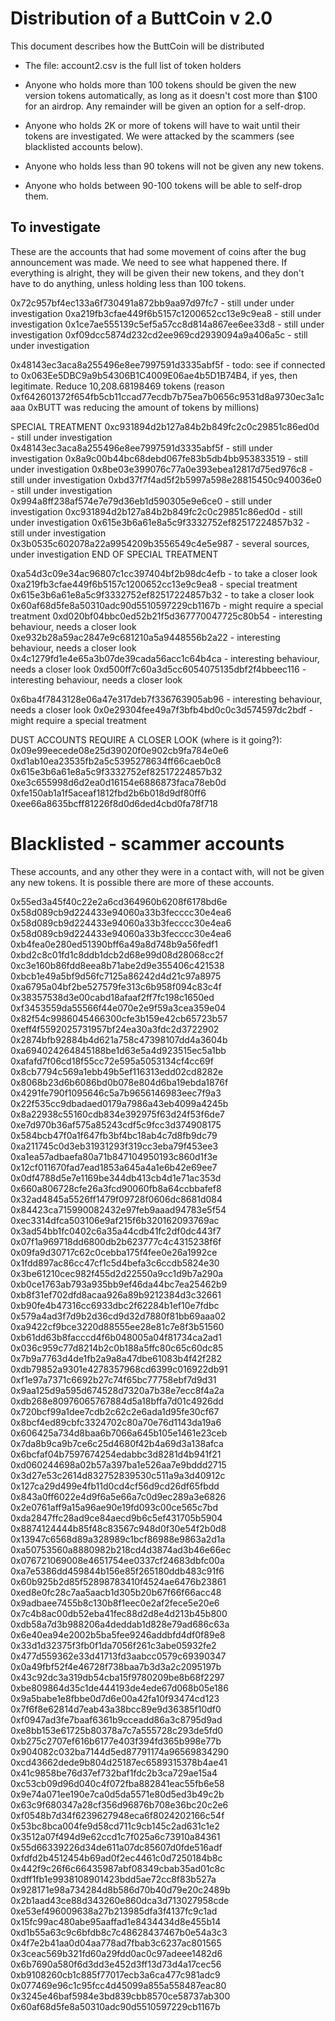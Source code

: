 # Distribution of a ButtCoin v 2.0


This document describes how the ButtCoin will be distributed

- The file: account2.csv is the full list of token holders


- Anyone who holds more than 100 tokens should be given the new version tokens automatically, as long as it doesn't cost more than $100 for an airdrop. Any remainder will be given an option for a self-drop.

- Anyone who holds 2K or more of tokens will have to wait until their tokens are investigated. We were attacked by the scammers (see blacklisted accounts below).

- Anyone who holds less than 90 tokens will not be given any new tokens.

- Anyone who holds between 90-100 tokens will be able to self-drop them.




## To investigate

These are the accounts that had some movement of coins after the bug announcement was made. We need to see what happened there.
If everything is alright, they will be given their new tokens, and they don't have to do anything, unless holding less than 100 tokens.

0x72c957bf4ec133a6f730491a872bb9aa97d97fc7 - still under under investigation
0xa219fb3cfae449f6b5157c1200652cc13e9c9ea8 - still under investigation
0x1ce7ae555139c5ef5a57cc8d814a867ee6ee33d8 - still under investigation
0xf09dcc5874d232cd2ee969cd2939094a9a406a5c - still under investigation

0x48143ec3aca8a255496e8ee7997591d3335abf5f - todo: see if connected to 0x063Ee5DBC9a9b54306B1C4009E06ae4b5D1B74B4, if yes, then legitimate. Reduce 10,208.68198469 tokens (reason 0xf642601372f654fb5cb11ccad77ecdb7b75ea7b0656c9531d8a9730ec3a1caaa 0xBUTT was reducing the amount of tokens by millions)


 SPECIAL TREATMENT 
0xc931894d2b127a84b2b849fc2c0c29851c86ed0d - still under investigation
0x48143ec3aca8a255496e8ee7997591d3335abf5f - still under investigation
0x8a9c00b44bc68debd067fe83b5db4bb953833519 - still under investigation
0x8be03e399076c77a0e393ebea12817d75ed976c8 - still under investigation
0xbd37f7f4ad5f2b5997a598e28815450c940036e0 - still under investigation
0x994a8ff238af574e7e79d36eb1d590305e9e6ce0 - still under investigation
0xc931894d2b127a84b2b849fc2c0c29851c86ed0d - still under investigation
0x615e3b6a61e8a5c9f3332752ef82517224857b32 - still under investigation
0x3b0535c602078a22a9954209b3556549c4e5e987 - several sources, under investigation
 END OF SPECIAL TREATMENT 

0xa54d3c09e34ac96807c1cc397404bf2b98dc4efb - to take a closer look
0xa219fb3cfae449f6b5157c1200652cc13e9c9ea8 - special treatment
0x615e3b6a61e8a5c9f3332752ef82517224857b32 - to take a closer look
0x60af68d5fe8a50310adc90d5510597229cb1167b - might require a special treatment
0xd020bf04bbc0ed52b21f5d367770047725c80b54 - interesting behaviour, needs a closer look
0xe932b28a59ac2847e9c681210a5a9448556b2a22 - interesting behaviour, needs a closer look
0x4c1279fd1e4e65a3b07de39cada56acc1c64b4ca - interesting behaviour, needs a closer look
0xd500ff7c60a3d5cc6054075135dbf2f4bbeec116 - interesting behaviour, needs a closer look

0x6ba4f7843128e06a47e317deb7f336763905ab96 - interesting behaviour, needs a closer look
0x0e29304fee49a7f3bfb4bd0c0c3d574597dc2bdf - might require a special treatment


DUST ACCOUNTS REQUIRE A CLOSER LOOK (where is it going?):
0x09e99eecede08e25d39020f0e902cb9fa784e0e6
0xd1ab10ea23535fb2a5c5395278634ff66caeb0c8
0x615e3b6a61e8a5c9f3332752ef82517224857b32
0xe3c655998d6d2ea0d16154e6886873faca78eb0d
0xfe150ab1a1f5aceaf1812fbd2b6b018d9df80ff6
0xee66a8635bcff81226f8d0d6ded4cbd0fa78f718



# Blacklisted - scammer accounts

These accounts, and any other they were in a contact with, will not be given any new tokens. 
It is possible there are more of these accounts.

0x55ed3a45f40c22e2a6cd364960b6208f6178bd6e
0x58d089cb9d224433e94060a33b3fecccc30e4ea6
0x58d089cb9d224433e94060a33b3fecccc30e4ea6
0x58d089cb9d224433e94060a33b3fecccc30e4ea6
0xb4fea0e280ed51390bff6a49a8d748b9a56fedf1
0xbd2c8c01fd1c8ddb1dcb2d68e99d08d28068cc2f
0xc3e160b86fdd8eea8b71abe2d9e355406c421538
0xbcb1e49a5bf9d56fc7125a86242d4d21c97a8975
0xa6795a04bf2be527579fe313c6b958f094c83c4f
0x38357538d3e00cabd18afaaf2ff7fc198c1650ed
0xf3453559da55566f44e070e2e9f59a3cea359e04
0x82f54c9986045466300cfe3b159e42cb65723b57
0xeff4f5592025731957bf24ea30a3fdc2d3722902
0x2874bfb92884b4d621a758c47398107dd4a3604b
0xa694024264845188be1d63e5a4d923515ec5a1bb
0xafafd7f06cd18f55cc72e595a5053134cf4cc69f
0x8cb7794c569a1ebb49b5ef116313edd02cd8282e
0x8068b23d6b6086bd0b078e804d6ba19ebda1876f
0x4291fe790f1095646c5a7b9656146983eec7f9a3
0x22f535cc9dbadaed0179a7986a43eb4099a4245b
0x8a22938c55160cdb834e392975f63d24f53f6de7
0xe7d970b36af575a85243cdf5c9fcc3d374908175
0x584bcb47f0a1f647fb3bf4bc18ab4c7d8fb9dc79
0xa211745c0d3eb31931293f319cc3eba79f453ee3
0xa1ea57adbaefa80a71b847104950193c860d1f3e
0x12cf011670fad7ead1853a645a4a1e6b42e69ee7
0x0df4788d5e7e1169be344db413cb4d1e71ac353d
0x660a806728cfe26a3fcd90060fb8a64ccbbafef8
0x32ad4845a5526ff1479f09728f0606dc8681d084
0x84423ca715990082432e97feb9aaad94783e5f54
0xec3314dfca503106e9af215f6b320162093769ac
0x3ad54bb1fc0402c6a35a44cdb41fc2df0dc443f7
0x07f1a969718dd6800db2b623777c4c4315238f6f
0x09fa9d30717c62c0cebba175f4fee0e26a1992ce
0x1fdd897ac86cc47cf1c5d4befa3c6ccdb5824e30
0x3be61210cec982f455d2d22550a9cc1d9b7a290a
0xb0ce1763ab793a935bb9ef46da44bc7ea25462b9
0xb8f31ef702dfd8acaa926a89b9212384d3c32661
0xb90fe4b47316cc6933dbc2f62284b1ef10e7fdbc
0x579a4ad3f7d9b2d36cd9d32d7880f81bb69aaa02
0xa9422cf9bce3220d88555ee28e81c7e8f3b51560
0xb61dd63b8facccd4f6b048005a04f81734ca2ad1
0x036c959c77d8214b2c0b188a5ffc80c65c60dc85
0x7b9a7763d4de1fb2a9a8a47dbe61083b4f42f282
0xdb79852a9301e4278357968cd6399c016922db91
0xf1e97a7371c6692b27c74f65bc77758ebf7d9d31
0x9aa125d9a595d674528d7320a7b38e7ecc8f4a2a
0xdb268e80976065767884d5a18bffa7d01c4926dd
0x720bcf99a1dee7cdb2c62c2e6ada1d95fe30cf67
0x8bcf4ed89cbfc3324702c80a70e76d1143da19a6
0x606425a734d8baa6b7066a645b105e1461e23ceb
0x7da8b9ca9b7ce6c25d4680f42b4a69d3a138afca
0x6bcfaf04b7597674254edabbc3d8281d4b941f21
0xd060244698a02b57a397ba1e526aa7e9bddd2715
0x3d27e53c2614d832752839530c511a9a3d40912c
0x127ca29d499e4fb11d0cd4cf56d9cd26df65fbdd
0x843a0ff6022e4d9f6a5e66a7c0d9ec289a3e6826
0x2e0761aff9a15a96ae90e19fd093c00ce565c7bd
0xda2847ffc28ad9ce84aecd9b6c5ef431705b5904
0x8874124444b85f48c83567c948d0f30e54f2b0d8
0x13947c6568d89a328989c1bcf86988e9863a2d1a
0xa50753560a8880982b218cd4d3874ad3b46e66ec
0x076721069008e4651754ee0337cf24683dbfc00a
0xa7e5386dd459844b156e85f265180ddb483c91f6
0x60b925b2d85f52898783410f4524ae6476b23861
0xed8e0fc28c7aa5aacb1d305b20b67f66f66acc48
0x9adbaee7455b8c130b8f1eec0e2af2fece5e20e6
0x7c4b8ac00db52eba41fec88d2d8e4d213b45b800
0xdb58a7d3b988206a4deddab1d828e79ad686c63a
0x6e40ea94e2002b5ba5fee9246addbfd4df0f89e8
0x33d1d32375f3fb0f1da7056f261c3abe05932fe2
0x477d559362e33d41713fd3aabcc0579c69390347
0x0a49fbf52f4e46728f738baa7b3d3a2c2095197b
0x43c92dc3a319db54cba15f9780209be8b68f2297
0xbe809864d35c1de444193de4ede67d068b05e186
0x9a5babe1e8fbbe0d7d6e00a42fa10f93474cd123
0x7f6f8e62814d7eab43a38bcc89e9d36385f10df0
0xf0947ad3fe7baaf6361b9cceadd86a3c8795d9ad
0xe8bb153e61725b80378a7c7a555728c293de5fd0
0xb275c2707ef616b6177e403f394fd365b998e77b
0x904082c032ba7144d5ed87791174a96569834290
0xcd43662dede9b804d25187ec6589315378b4ae41
0x41c9858be76d37ef732baf1fdc2b3ca729ae15a4
0xc53cb09d96d040c4f072fba882841eac55fb6e58
0x9e74a071ee190e7ca0d5da5571e80d5ed3b49c2b
0x63c9f680347a28cf356d96876b708e36bc20c2e6
0xf0548b7d34f6239627948eca6f8024202166c54f
0x53bc8bca004fe9d58cd711c9cb145c2ad631c1e2
0x3512a07f494d9e62ccd1c7f025a6c73910a84361
0x55d66339226d34de611a07dc85607d0fde516adf
0xfdfd2b4512454b69ad0f2ec4461c0d7250184b8c
0x442f9c26f6c66435987abf08349cbab35ad01c8c
0xdff1fb1e9938108901423bdd5ae72cc8f83b527a
0x928171e98a734284d8b586d70b40d79e20c2489b
0x2b1aad43ce88d343260e860dca3d713027958cde
0xe53ef496009638a27b213985dfa3f4137fc9c1ad
0x15fc99ac480abe95aaffad1e8434434d8e455b14
0xd1b55a63c9c6bfdb8c7c48628437467b0e54a3c3
0x4f7e2b41aa0d04aa778ad7fbab3c6237ac801565
0x3ceac569b321fd60a29fdd0ac0c97adeee1482d6
0x6b7690a580f6d3dd3e452d3ff13d73d4a17cec56
0xb9108260cb1c885f77017ecb3a6ca477c981adc9
0x077469e96c1c95fcc4d45099a855a558487eac80
0x3245e46baf5984e3bd839cbb8570ce58737ab300
0x60af68d5fe8a50310adc90d5510597229cb1167b


